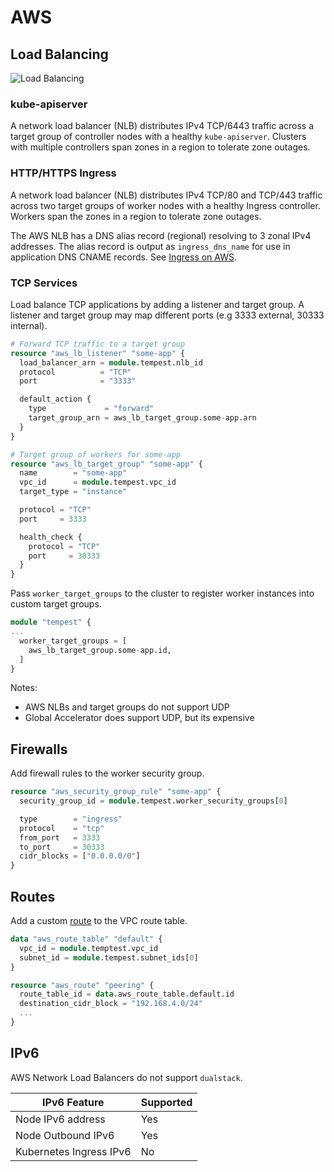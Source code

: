 # AWS

## Load Balancing

![Load Balancing](/img/typhoon-aws-load-balancing.png)

### kube-apiserver

A network load balancer (NLB) distributes IPv4 TCP/6443 traffic across a target group of controller nodes with a healthy `kube-apiserver`. Clusters with multiple controllers span zones in a region to tolerate zone outages.

### HTTP/HTTPS Ingress

A network load balancer (NLB) distributes IPv4 TCP/80 and TCP/443 traffic across two target groups of worker nodes with a healthy Ingress controller. Workers span the zones in a region to tolerate zone outages.

The AWS NLB has a DNS alias record (regional) resolving to 3 zonal IPv4 addresses. The alias record is output as `ingress_dns_name` for use in application DNS CNAME records. See [Ingress on AWS](/addons/ingress/#aws).

### TCP Services

Load balance TCP applications by adding a listener and target group. A listener and target group may map different ports (e.g 3333 external, 30333 internal).

```tf
# Forward TCP traffic to a target group
resource "aws_lb_listener" "some-app" {
  load_balancer_arn = module.tempest.nlb_id
  protocol          = "TCP"
  port              = "3333"

  default_action {
    type             = "forward"
    target_group_arn = aws_lb_target_group.some-app.arn
  }
}

# Target group of workers for some-app
resource "aws_lb_target_group" "some-app" {
  name        = "some-app"
  vpc_id      = module.tempest.vpc_id
  target_type = "instance"

  protocol = "TCP"
  port     = 3333

  health_check {
    protocol = "TCP"
    port     = 30333
  }
}
```

Pass `worker_target_groups` to the cluster to register worker instances into custom target groups.

```tf
module "tempest" {
...
  worker_target_groups = [
    aws_lb_target_group.some-app.id,
  ]
}
```

Notes:

* AWS NLBs and target groups do not support UDP
* Global Accelerator does support UDP, but its expensive

## Firewalls

Add firewall rules to the worker security group.

```tf
resource "aws_security_group_rule" "some-app" {
  security_group_id = module.tempest.worker_security_groups[0]

  type        = "ingress"
  protocol    = "tcp"
  from_port   = 3333
  to_port     = 30333
  cidr_blocks = ["0.0.0.0/0"]
}
```

## Routes

Add a custom [route](https://www.terraform.io/docs/providers/aws/r/route.html) to the VPC route table.

```tf
data "aws_route_table" "default" {
  vpc_id = module.temptest.vpc_id
  subnet_id = module.tempest.subnet_ids[0]
}

resource "aws_route" "peering" {
  route_table_id = data.aws_route_table.default.id
  destination_cidr_block = "192.168.4.0/24"
  ...
}
```

## IPv6

AWS Network Load Balancers do not support `dualstack`.

| IPv6 Feature            | Supported |
|-------------------------|-----------|
| Node IPv6 address       | Yes       |
| Node Outbound IPv6      | Yes       |
| Kubernetes Ingress IPv6 | No        |

